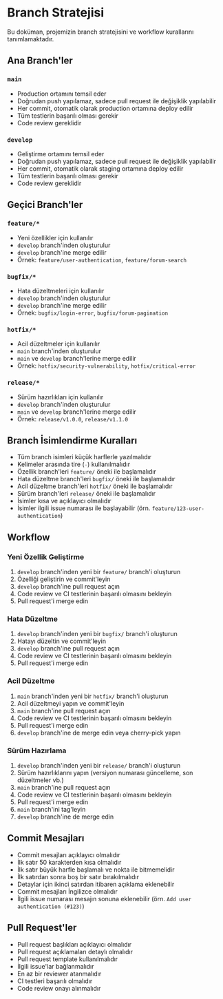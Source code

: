 # Branch Stratejisi

Bu doküman, projemizin branch stratejisini ve workflow kurallarını tanımlamaktadır.

## Ana Branch'ler

### `main`

- Production ortamını temsil eder
- Doğrudan push yapılamaz, sadece pull request ile değişiklik yapılabilir
- Her commit, otomatik olarak production ortamına deploy edilir
- Tüm testlerin başarılı olması gerekir
- Code review gereklidir

### `develop`

- Geliştirme ortamını temsil eder
- Doğrudan push yapılamaz, sadece pull request ile değişiklik yapılabilir
- Her commit, otomatik olarak staging ortamına deploy edilir
- Tüm testlerin başarılı olması gerekir
- Code review gereklidir

## Geçici Branch'ler

### `feature/*`

- Yeni özellikler için kullanılır
- `develop` branch'inden oluşturulur
- `develop` branch'ine merge edilir
- Örnek: `feature/user-authentication`, `feature/forum-search`

### `bugfix/*`

- Hata düzeltmeleri için kullanılır
- `develop` branch'inden oluşturulur
- `develop` branch'ine merge edilir
- Örnek: `bugfix/login-error`, `bugfix/forum-pagination`

### `hotfix/*`

- Acil düzeltmeler için kullanılır
- `main` branch'inden oluşturulur
- `main` ve `develop` branch'lerine merge edilir
- Örnek: `hotfix/security-vulnerability`, `hotfix/critical-error`

### `release/*`

- Sürüm hazırlıkları için kullanılır
- `develop` branch'inden oluşturulur
- `main` ve `develop` branch'lerine merge edilir
- Örnek: `release/v1.0.0`, `release/v1.1.0`

## Branch İsimlendirme Kuralları

- Tüm branch isimleri küçük harflerle yazılmalıdır
- Kelimeler arasında tire (`-`) kullanılmalıdır
- Özellik branch'leri `feature/` öneki ile başlamalıdır
- Hata düzeltme branch'leri `bugfix/` öneki ile başlamalıdır
- Acil düzeltme branch'leri `hotfix/` öneki ile başlamalıdır
- Sürüm branch'leri `release/` öneki ile başlamalıdır
- İsimler kısa ve açıklayıcı olmalıdır
- İsimler ilgili issue numarası ile başlayabilir (örn. `feature/123-user-authentication`)

## Workflow

### Yeni Özellik Geliştirme

1. `develop` branch'inden yeni bir `feature/` branch'i oluşturun
2. Özelliği geliştirin ve commit'leyin
3. `develop` branch'ine pull request açın
4. Code review ve CI testlerinin başarılı olmasını bekleyin
5. Pull request'i merge edin

### Hata Düzeltme

1. `develop` branch'inden yeni bir `bugfix/` branch'i oluşturun
2. Hatayı düzeltin ve commit'leyin
3. `develop` branch'ine pull request açın
4. Code review ve CI testlerinin başarılı olmasını bekleyin
5. Pull request'i merge edin

### Acil Düzeltme

1. `main` branch'inden yeni bir `hotfix/` branch'i oluşturun
2. Acil düzeltmeyi yapın ve commit'leyin
3. `main` branch'ine pull request açın
4. Code review ve CI testlerinin başarılı olmasını bekleyin
5. Pull request'i merge edin
6. `develop` branch'ine de merge edin veya cherry-pick yapın

### Sürüm Hazırlama

1. `develop` branch'inden yeni bir `release/` branch'i oluşturun
2. Sürüm hazırlıklarını yapın (versiyon numarası güncelleme, son düzeltmeler vb.)
3. `main` branch'ine pull request açın
4. Code review ve CI testlerinin başarılı olmasını bekleyin
5. Pull request'i merge edin
6. `main` branch'ini tag'leyin
7. `develop` branch'ine de merge edin

## Commit Mesajları

- Commit mesajları açıklayıcı olmalıdır
- İlk satır 50 karakterden kısa olmalıdır
- İlk satır büyük harfle başlamalı ve nokta ile bitmemelidir
- İlk satırdan sonra boş bir satır bırakılmalıdır
- Detaylar için ikinci satırdan itibaren açıklama eklenebilir
- Commit mesajları İngilizce olmalıdır
- İlgili issue numarası mesajın sonuna eklenebilir (örn. `Add user authentication (#123)`)

## Pull Request'ler

- Pull request başlıkları açıklayıcı olmalıdır
- Pull request açıklamaları detaylı olmalıdır
- Pull request template kullanılmalıdır
- İlgili issue'lar bağlanmalıdır
- En az bir reviewer atanmalıdır
- CI testleri başarılı olmalıdır
- Code review onayı alınmalıdır